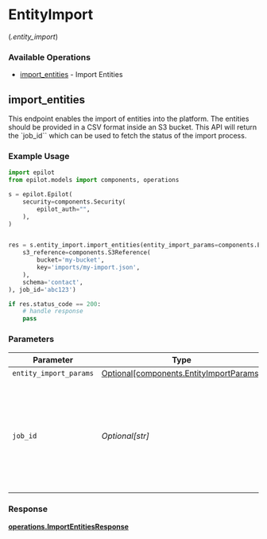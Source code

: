 # EntityImport
(*.entity_import*)

### Available Operations

* [import_entities](#import_entities) - Import Entities

## import_entities

This endpoint enables the import of entities into the platform.
The entities should be provided in a CSV format inside an S3 bucket.
This API will return the `job_id`` which can be used to fetch the status of the import process.


### Example Usage

```python
import epilot
from epilot.models import components, operations

s = epilot.Epilot(
    security=components.Security(
        epilot_auth="",
    ),
)


res = s.entity_import.import_entities(entity_import_params=components.EntityImportParams(
    s3_reference=components.S3Reference(
        bucket='my-bucket',
        key='imports/my-import.json',
    ),
    schema='contact',
), job_id='abc123')

if res.status_code == 200:
    # handle response
    pass
```

### Parameters

| Parameter                                                                                                     | Type                                                                                                          | Required                                                                                                      | Description                                                                                                   | Example                                                                                                       |
| ------------------------------------------------------------------------------------------------------------- | ------------------------------------------------------------------------------------------------------------- | ------------------------------------------------------------------------------------------------------------- | ------------------------------------------------------------------------------------------------------------- | ------------------------------------------------------------------------------------------------------------- |
| `entity_import_params`                                                                                        | [Optional[components.EntityImportParams]](../../models/shared/entityimportparams.md)                          | :heavy_minus_sign:                                                                                            | N/A                                                                                                           |                                                                                                               |
| `job_id`                                                                                                      | *Optional[str]*                                                                                               | :heavy_minus_sign:                                                                                            | The ID of the import job. This ID is used to track the progress and fetch the result of the import operation. | abc123                                                                                                        |


### Response

**[operations.ImportEntitiesResponse](../../models/operations/importentitiesresponse.md)**

